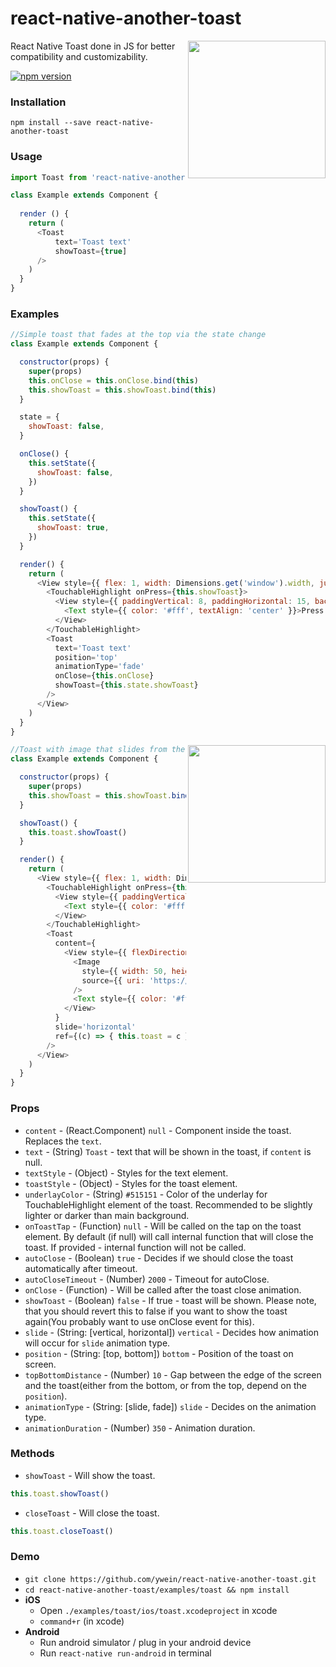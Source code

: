 # react-native-another-toast
<img width="220px" align="right" src="https://raw.githubusercontent.com/ywein/react-native-another-toast/master/examples/toast.gif" />
React Native Toast done in JS for better compatibility and customizability.

[![npm version](https://badge.fury.io/js/react-native-another-toast.svg)](https://badge.fury.io/js/react-native-another-toast)

### Installation
`npm install --save react-native-another-toast`

### Usage
```javascript
import Toast from 'react-native-another-toast'

class Example extends Component {
  
  render () {
    return (
      <Toast
          text='Toast text'
          showToast={true]
      />
    )
  }
}
```


### Examples
```js
//Simple toast that fades at the top via the state change
class Example extends Component {

  constructor(props) {
    super(props)
    this.onClose = this.onClose.bind(this)
    this.showToast = this.showToast.bind(this)
  }

  state = {
    showToast: false,
  }

  onClose() {
    this.setState({
      showToast: false,
    })
  }

  showToast() {
    this.setState({
      showToast: true,
    })
  }

  render() {
    return (
      <View style={{ flex: 1, width: Dimensions.get('window').width, justifyContent: 'center' }}>
        <TouchableHighlight onPress={this.showToast}>
          <View style={{ paddingVertical: 8, paddingHorizontal: 15, backgroundColor: '#3b3b3b' }}>
            <Text style={{ color: '#fff', textAlign: 'center' }}>Press Me</Text>
          </View>
        </TouchableHighlight>
        <Toast
          text='Toast text'
          position='top'
          animationType='fade'
          onClose={this.onClose}
          showToast={this.state.showToast}
        />
      </View>
    )
  }
}
```


<img width="220px" align="right" src="https://raw.githubusercontent.com/ywein/react-native-another-toast/master/examples/toast_complex.gif" />


```js
//Toast with image that slides from the side via refs
class Example extends Component {

  constructor(props) {
    super(props)
    this.showToast = this.showToast.bind(this)
  }

  showToast() {
    this.toast.showToast()
  }

  render() {
    return (
      <View style={{ flex: 1, width: Dimensions.get('window').width, justifyContent: 'center' }}>
        <TouchableHighlight onPress={this.showToast}>
          <View style={{ paddingVertical: 8, paddingHorizontal: 15, backgroundColor: '#3b3b3b' }}>
            <Text style={{ color: '#fff', textAlign: 'center' }}>Press Me</Text>
          </View>
        </TouchableHighlight>
        <Toast
          content={
            <View style={{ flexDirection: 'row', alignItems: 'center' }}>
              <Image
                style={{ width: 50, height: 50 }}
                source={{ uri: 'https://facebook.github.io/react/img/logo_og.png' }}
              />
              <Text style={{ color: '#fff', paddingHorizontal: 10 }}>Complex toast</Text>
            </View>
          }
          slide='horizontal'
          ref={(c) => { this.toast = c }}
        />
      </View>
    )
  }
}
```

### Props

- `content` - (React.Component) `null` - Component inside the toast. Replaces the `text`.
- `text` - (String) `Toast` - text that will be shown in the toast, if `content` is null.
- `textStyle` - (Object) - Styles for the text element. 
- `toastStyle` - (Object) - Styles for the toast element.
- `underlayColor` - (String) `#515151` - Color of the underlay for TouchableHighlight element of the toast. Recommended to be slightly lighter or darker than main background.
- `onToastTap` - (Function) `null` - Will be called on the tap on the toast element. By default (if null) will call internal function that will close the toast. If provided - internal function will not be called.
- `autoClose` - (Boolean) `true` - Decides if we should close the toast automatically after timeout.
- `autoCloseTimeout` - (Number) `2000` - Timeout for autoClose.
- `onClose` - (Function) - Will be called after the toast close animation.
- `showToast` - (Boolean) `false` - If true - toast will be shown. Please note, that you should revert this to false if you want to show the toast again(You probably want to use onClose event for this).
- `slide` - (String: [vertical, horizontal]) `vertical` - Decides how animation will occur for `slide` animation type.
- `position` - (String: [top, bottom]) `bottom` - Position of the toast on screen.
- `topBottomDistance` - (Number) `10` - Gap between the edge of the screen and the toast(either from the bottom, or from the top, depend on the `position`).
- `animationType` - (String: [slide, fade]) `slide` - Decides on the animation type.
- `animationDuration` - (Number) `350` - Animation duration.

### Methods

- `showToast` - Will show the toast. 
```js
this.toast.showToast()
```
- `closeToast` - Will close the toast. 
```js
this.toast.closeToast()
```

### Demo
* `git clone https://github.com/ywein/react-native-another-toast.git`
* `cd react-native-another-toast/examples/toast && npm install`
* **iOS**
	* Open `./examples/toast/ios/toast.xcodeproject` in xcode
	* `command+r` (in xcode)
* **Android**
	* Run android simulator / plug in your android device
	* Run `react-native run-android` in terminal
